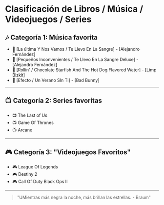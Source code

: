 # Clasificación de Libros / Música / Videojuegos / Series

## 🎶 Categoría 1: Música favorita
- 🎵 [La última Y Nos Vamos / Te Llevo En La Sangre] - [Alejandro Fernández]
- 🎵 [Pequeños Inconvenientes / Te Llevo En La Sangre Deluxe] - [Alejandro Fernández]
- 🎵 [Rollin' / Chocolate Starfish And The Hot Dog Flavored Water] - [Limp Bizkit]
- 🎵 [Efecto / Un Verano SIn Ti] - [Bad Bunny]

---

## 📺 Categoría 2: Series favoritas
- 📺 The Last of Us
- 📺 Game Of Thrones
- 📺 Arcane   

---

## 🎮 Categoría 3: "Videojuegos Favoritos"
- 🎮 League Of Legends
- 🎮 Destiny 2
- 🎮 Call Of Duty Black Ops II

---


> "UMientras más negra la noche, más brillan las estrellas. - Braum"
